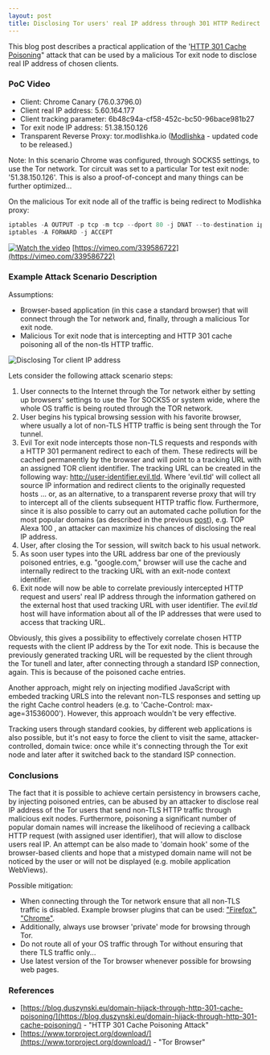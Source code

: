 ```yaml
---
layout: post
title: Disclosing Tor users' real IP address through 301 HTTP Redirect Cache Poisoning 
---
```


This blog post describes a practical application of the '[HTTP 301 Cache Poisoning](https://blog.duszynski.eu/domain-hijack-through-http-301-cache-poisoning/)" attack that can be used by a malicious Tor exit node to disclose real IP address of chosen  clients. 

### PoC Video

- Client: Chrome Canary (76.0.3796.0) 
- Client real IP address: 5.60.164.177 
- Client tracking parameter: 6b48c94a-cf58-452c-bc50-96bace981b27 
- Tor exit node IP address: 51.38.150.126
- Transparent Reverse Proxy: tor.modlishka.io ([Modlishka](https://github.com/drk1wi/Modlishka) - updated code to be released.)

Note: In this scenario Chrome was configured, through SOCKS5 settings, to use the Tor network. Tor circuit was set to a particular Tor test exit node: '51.38.150.126'. This is also a proof-of-concept and many things can be further optimized...

On the malicious Tor exit node all of the traffic is being redirect to Modlishka proxy:
```javascript
iptables -A OUTPUT -p tcp -m tcp --dport 80 -j DNAT --to-destination ip_address:80
iptables -A FORWARD -j ACCEPT
````

[![Watch the video](https://i.vimeocdn.com/video/787654981.jpg)](https://vimeo.com/339586722?autoplay=1&quality=1080p)
[https://vimeo.com/339586722](https://vimeo.com/339586722)


### Example Attack Scenario Description

Assumptions:
- Browser-based application (in this case a standard browser) that will connect through the Tor network and, finally, through a malicious Tor exit node.
- Malicious Tor exit node that is intercepting and HTTP 301 cache poisoning all of the non-tls HTTP traffic.

![Disclosing Tor client IP address](https://raw.githubusercontent.com/drk1wi/assets/master/tor_ip.png)

Lets consider the following attack scenario steps:

1. User connects to the Internet through the Tor network either by setting up browsers' settings to use the Tor SOCKS5 or system wide, where the whole OS traffic is being routed through the TOR network.
2. User begins his typical browsing session with his favorite browser, where usually a lot of non-TLS HTTP traffic is being sent through the Tor tunnel. 
3. Evil Tor exit node intercepts those non-TLS requests and responds with a HTTP 301 permanent redirect to each of them. These redirects will be cached permanently by the browser and will point to a tracking URL with an assigned TOR client identifier. 
The tracking URL can be created in the following way: http://user-identifier.evil.tld. Where 'evil.tld' will collect all source IP information and redirect clients to the originally requested hosts ... or, as an alternative, to a transparent reverse proxy that will try to intercept all of the clients subsequent HTTP traffic flow.
Furthermore, since it is also possible to carry out an automated cache pollution for the most popular domains (as described in the previous [post](https://blog.duszynski.eu/domain-hijack-through-http-301-cache-poisoning/)), e.g. TOP Alexa 100 , an attacker can maximize his chances of disclosing the real IP address.
4. User, after closing the Tor session, will switch back to his usual network.
5. As soon user types into the URL address bar one of the previously poisoned entries, e.g. "google.com," browser will use the cache and internally redirect to the tracking URL with an exit-node context identifier.
6. Exit node will now be able to correlate previously intercepted HTTP request and users' real IP address through the information gathered on the external host that used tracking URL with user identifier. The _evil.tld_ host will have information about all of the IP addresses that were used to access that tracking URL.

Obviously, this gives a possibility to effectively correlate chosen HTTP requests with the client IP address by the Tor exit node. This is because the previously generated tracking URL will be requested by the client through the Tor tunell and later, after connecting through a standard ISP connection, again. This is because of the poisoned cache entries. 

Another approach, might rely on injecting modified JavaScript with embeded tracking URLS into the relevant non-TLS responses and setting up the right Cache control headers (e.g. to 'Cache-Control: max-age=31536000'). However, this approach wouldn't be very effective.

Tracking users through standard cookies, by different web applications is also possible, but it's not easy to force the client to visit the same, attacker-controlled, domain twice: once while it's connecting through the Tor exit node and later after it switched back to the standard ISP connection. 


### Conclusions
The fact that it is possible to achieve certain persistency in browsers cache, by injecting poisoned entries, can be abused by an attacker to disclose real IP address of the Tor users that send non-TLS HTTP traffic through malicious exit nodes. Furthermore, poisoning a significant number of popular domain names will increase the likelihood of recieving a callback HTTP request (with assigned user identifier), that will allow to disclose users real IP.
An attempt can be also made to 'domain hook' some of the browser-based clients and hope that a mistyped domain name will not be noticed by the user or will not be displayed (e.g. mobile application WebViews).


Possible mitigation:
- When connecting through the Tor network ensure that all non-TLS traffic is disabled. Example browser plugins that can be used: ["Firefox"](https://addons.mozilla.org/en-US/firefox/addon/force-https/), ["Chrome"](https://chrome.google.com/webstore/detail/dpipdndjcofdfhknlfloeokjiooiojoo/). 
- Additionally, always use browser 'private' mode for browsing through Tor.
- Do not route all of your OS traffic through Tor without ensuring that there TLS traffic only...
- Use latest version of the Tor browser whenever possible for browsing web pages.

### References
- [https://blog.duszynski.eu/domain-hijack-through-http-301-cache-poisoning/](https://blog.duszynski.eu/domain-hijack-through-http-301-cache-poisoning/) - "HTTP 301 Cache Poisoning Attack"
- [https://www.torproject.org/download/](https://www.torproject.org/download/) - "Tor Browser"
